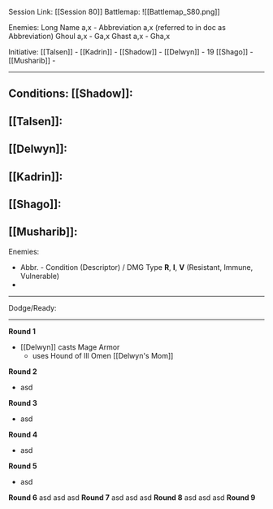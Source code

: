 Session Link:
[[Session 80]]
Battlemap:
![[Battlemap_S80.png]]

Enemies:
Long Name a,x - Abbreviation a,x (referred to in doc as Abbreviation)
Ghoul a,x - Ga,x
Ghast a,x - Gha,x

Initiative:
[[Talsen]] - 
[[Kadrin]] - 
[[Shadow]] - 
[[Delwyn]] - 19
[[Shago]] - 
[[Musharib]] - 

---
Conditions:
[[Shadow]]:
- 

[[Talsen]]:
- 

[[Delwyn]]:
- 

[[Kadrin]]:
- 

[[Shago]]: 
- 

[[Musharib]]:
- 

Enemies:
- Abbr. - Condition (Descriptor) / DMG Type __R__, __I__, __V__ (Resistant, Immune, Vulnerable)
- 
---
Dodge/Ready:


---
**Round 1**
- [[Delwyn]] casts Mage Armor
	- uses Hound of Ill Omen [[Delwyn's Mom]]

**Round 2**
- asd

**Round 3**
- asd

**Round 4**
- asd

**Round 5**
- asd

**Round 6**
asd
asd
asd
**Round 7**
asd
asd
asd
**Round 8**
asd
asd
asd
**Round 9**
